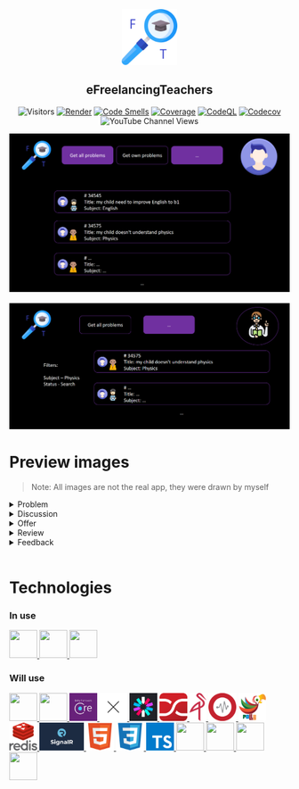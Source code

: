 <div align="center">
 <img src="docs/images/ApplicationIcon.png" weight="100" height="100" />
 <h2>eFreelancingTeachers</h2>

<!-- ToDo: Add real badges -->
![Visitors](https://api.visitorbadge.io/api/VisitorHit?user=kurnakovv&repo=eFreelancingTeachers&countColor=%237B1E7A&style=flat)
[![Render](https://img.shields.io/static/v1?label=&message=Render&color=grey&logo=render)](https://jiraf-goal.onrender.com/ping)
[![Code Smells](https://sonarcloud.io/api/project_badges/measure?project=KurnakovMaksim_jiraF&metric=code_smells)](https://sonarcloud.io/summary/new_code?id=KurnakovMaksim_jiraF)
[![Coverage](https://sonarcloud.io/api/project_badges/measure?project=KurnakovMaksim_jiraF&metric=coverage)](https://sonarcloud.io/summary/new_code?id=KurnakovMaksim_jiraF)
[![CodeQL](https://github.com/KurnakovMaksim/jiraF-goal/workflows/CodeQL/badge.svg)](https://github.com/KurnakovMaksim/jiraF-goal/actions?query=workflow%3ACodeQL)
[![Codecov](https://codecov.io/gh/KurnakovMaksim/jiraF/branch/main/graph/badge.svg)](https://codecov.io/gh/KurnakovMaksim/jiraF)
![YouTube Channel Views](https://img.shields.io/youtube/channel/views/UCiwWJWKublIIozujIm0CVFw)

</div>

<kbd><img src="docs/images/MainPage.png" /></kbd></br></br>
<kbd><img src="docs/images/TeacherMainPage.png" /></kbd>

# Preview images

> Note: All images are not the real app, they were drawn by myself

<details>
    <summary>Problem</summary>
    <kbd><img src="docs/images/Problem.png" width="500" /></kbd>
</details>

<details>
    <summary>Discussion</summary>
    <kbd><img src="docs/images/Discussion.png" width="400" /></kbd>
</details>

<details>
    <summary>Offer</summary>
    <kbd><img src="docs/images/Offers.png" width="800" /></kbd>
</details>

<details>
    <summary>Review</summary>
    <kbd><img src="docs/images/Review.png" width="400" /></kbd>
</details>

<details>
    <summary>Feedback</summary>
    <kbd><img src="docs/images/Feedback.png" width="800" /></kbd>
</details>
<br/>

# Technologies
### In use
<a href="https://learn.microsoft.com/en-us/dotnet/csharp/">
 <img src="https://static-00.iconduck.com/assets.00/c-sharp-c-icon-456x512-9sej0lrz.png" width="50" height="50"/>
</a>
<a href="https://dotnet.microsoft.com/en-us/">
 <img src="https://upload.wikimedia.org/wikipedia/commons/thumb/7/7d/Microsoft_.NET_logo.svg/1200px-Microsoft_.NET_logo.svg.png" width="50" height="50"/>
</a>
<a href="https://dotnet.microsoft.com/en-us/apps/aspnet">
 <img src="https://codeopinion.com/wp-content/uploads/2017/06/Bitmap-MEDIUM_ASP.NET-Core-MVC-Logo_2colors_Square_Boxed_RGB.png" width="50" height="50"/>
</a>

### Will use
<a href="https://www.docker.com/">
 <img src="https://isd-soft.com/wp-content/uploads/2016/12/docker_logo.png" width="50" height="50"/>
</a>
<a href="https://www.postgresql.org/">
 <img src="https://upload.wikimedia.org/wikipedia/commons/2/29/Postgresql_elephant.svg" width="50" height="50"/>
</a>
<a href="https://learn.microsoft.com/en-us/ef/core/">
 <img src="docs/images/technologies/efcore.png" width="50" height="50"/>
</a>
<a href="https://xunit.net/">
 <img src="docs/images/technologies/xunit-17f55c98bd.png" width="50" height="50"/>
</a>
<a href="https://jwt.io/">
 <img src="docs/images/technologies/jwt.png" width="50" height="50"/>
</a>
<a href="https://automapper.org/">
 <img src="docs/images/technologies/automapper.png" width="50" height="50"/>
</a>
<a href="https://min.io/">
 <img src="docs/images/technologies/MINIO_Bird.png" width="30" height="50"/>
</a>
<a href="https://github.com/Graylog2/graylog2-server">
 <img src="docs/images/technologies/graylog.png" width="50" height="50"/>
</a>
<a href="https://github.com/App-vNext/Polly">
 <img src="docs/images/technologies/polly.png" width="50" height="50"/>
</a>
<a href="https://github.com/redis/redis">
 <img src="docs/images/technologies/redis.png" width="50" height="50"/>
</a>
<a href="https://dotnet.microsoft.com/en-us/apps/aspnet/signalr">
 <img src="docs/images/technologies/SignalR.jpg" width="80" height="50"/>
</a>

<a href="https://en.wikipedia.org/wiki/HTML">
 <img src="https://raw.githubusercontent.com/devicons/devicon/master/icons/html5/html5-original.svg" width="50" height="50"/>
</a>
<a href="https://en.wikipedia.org/wiki/CSS">
 <img src="https://raw.githubusercontent.com/devicons/devicon/master/icons/css3/css3-original.svg" width="50" height="50"/>
</a>
<a href="https://www.typescriptlang.org/">
 <img src="docs/images/technologies/typescript-icon-icon-1024x1024-vh3pfez8.png" width="50" height="50"/>
</a>
<a href="https://react.dev/">
 <img src="https://upload.wikimedia.org/wikipedia/commons/thumb/a/a7/React-icon.svg/2300px-React-icon.svg.png" width="50" height="50"/>
</a>
<a href="https://mui.com/">
 <img src="https://mui.com/static/logo.png" width="50" height="50"/>
</a>
<a href="https://getbootstrap.com/">
 <img src="https://upload.wikimedia.org/wikipedia/commons/thumb/b/b2/Bootstrap_logo.svg/220px-Bootstrap_logo.svg.png" width="50" height="50"/>
</a>
<a href="https://dotnet.microsoft.com/en-us/apps/aspnet/web-apps/blazor">
 <img src="https://upload.wikimedia.org/wikipedia/commons/d/d0/Blazor.png" width="50" height="50"/>
</a>
